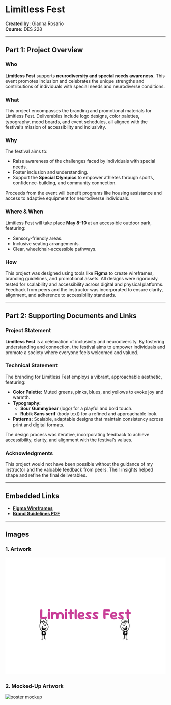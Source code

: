 # Limitless Fest  

**Created by:** Gianna Rosario  
**Course:** DES 228  

---

## Part 1: Project Overview  

### Who  
**Limitless Fest** supports **neurodiversity and special needs awareness.** This event promotes inclusion and celebrates the unique strengths and contributions of individuals with special needs and neurodiverse conditions.  

### What  
This project encompasses the branding and promotional materials for Limitless Fest. Deliverables include logo designs, color palettes, typography, mood boards, and event schedules, all aligned with the festival’s mission of accessibility and inclusivity.  

### Why  
The festival aims to:  
- Raise awareness of the challenges faced by individuals with special needs.  
- Foster inclusion and understanding.  
- Support the **Special Olympics** to empower athletes through sports, confidence-building, and community connection.  

Proceeds from the event will benefit programs like housing assistance and access to adaptive equipment for neurodiverse individuals.  

### Where & When  
Limitless Fest will take place **May 8–10** at an accessible outdoor park, featuring:  
- Sensory-friendly areas.  
- Inclusive seating arrangements.  
- Clear, wheelchair-accessible pathways.  

### How  
This project was designed using tools like **Figma** to create wireframes, branding guidelines, and promotional assets. All designs were rigorously tested for scalability and accessibility across digital and physical platforms. Feedback from peers and the instructor was incorporated to ensure clarity, alignment, and adherence to accessibility standards.  

---

## Part 2: Supporting Documents and Links  

### Project Statement  
**Limitless Fest** is a celebration of inclusivity and neurodiversity. By fostering understanding and connection, the festival aims to empower individuals and promote a society where everyone feels welcomed and valued.  

### Technical Statement  
The branding for Limitless Fest employs a vibrant, approachable aesthetic, featuring:  
- **Color Palette:** Muted greens, pinks, blues, and yellows to evoke joy and warmth.  
- **Typography:**  
  - **Sour Gummybear** (logo) for a playful and bold touch.  
  - **Rubik Sans serif** (body text) for a refined and approachable look.  
- **Patterns:** Scalable, adaptable designs that maintain consistency across print and digital formats.  

The design process was iterative, incorporating feedback to achieve accessibility, clarity, and alignment with the festival’s values.  

### Acknowledgments  
This project would not have been possible without the guidance of my instructor and the valuable feedback from peers. Their insights helped shape and refine the final deliverables.  


---

## Embedded Links  

- **[Figma Wireframes](https://www.figma.com/design/tPx3IQ1ZgURpaXPQZMg32v/GiannaR-DES228Wireframes?node-id=0-1&node-type=canvas&t=lXxRzA99XegIyeX1-0)**  
- **[Brand Guidelines PDF](file-qR5e6CniPFf3ZVHyuNwKHpMV)**  

---

## Images  

### 1. Artwork  
![Festival Artwork ](img/limit.png "Optional title for poster")  

### 2. Mocked-Up Artwork  
![poster mockup](img/poster.png "Optional title for poster")






